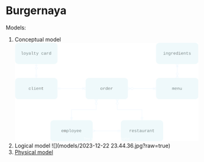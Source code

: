 # Burgernaya

Models:
1) Conceptual model
![](models/conceptual_model.svg?raw=true)
2) Logical model
![](models/2023-12-22 23.44.36.jpg?raw=true)
3) [Physical model](https://docs.google.com/spreadsheets/d/1pJ_IeV2bRsPsrvJIh8VMiwwVn6Du_vbKUxR26MKrNlE/edit?usp=sharing)
